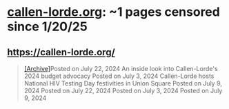



# [callen-lorde.org](callen-lorde.org): ~1 pages censored since 1/20/25

## https://callen-lorde.org/


> [[Archive]](https://web.archive.org/web/20240000000000*/https://callen-lorde.org/)Posted on July 22, 2024 An inside look into Callen-Lorde's 2024 budget advocacy Posted on July 3, 2024 Callen-Lorde hosts National HIV Testing Day festivities in Union Square Posted on July 9, 2024 Posted on July 22, 2024 Posted on July 3, 2024 Posted on July 9, 2024